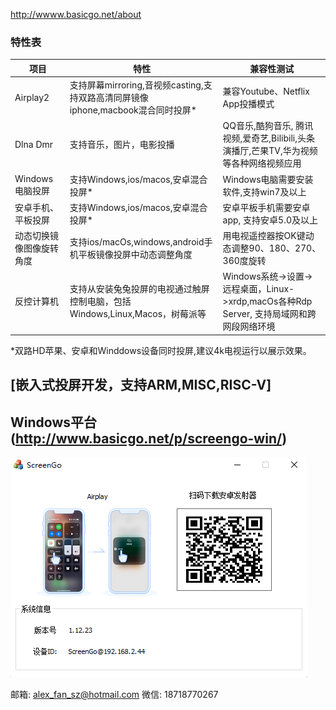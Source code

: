 http://wwww.basicgo.net/about
### 特性表
  项目  | 特性| 兼容性测试
  --------|------|------
  Airplay2  | 支持屏幕mirroring,音视频casting,支持双路高清同屏镜像iphone,macbook混合同时投屏*| 兼容Youtube、Netflix App投播模式
  Dlna Dmr | 支持音乐，图片，电影投播 | QQ音乐,酷狗音乐, 腾讯视频,爱奇艺,Bilibili,头条演播厅,芒果TV,华为视频等各种网络视频应用
  Windows电脑投屏 | 支持Windows,ios/macos,安卓混合投屏* | Windows电脑需要安装软件,支持win7及以上
  安卓手机、平板投屏 | 支持Windows,ios/macos,安卓混合投屏* | 安卓平板手机需要安卓app, 支持安卓5.0及以上
  动态切换镜像图像旋转角度 | 支持ios/macOs,windows,android手机平板镜像投屏中动态调整角度 | 用电视遥控器按OK键动态调整90、180、270、360度旋转
  反控计算机 | 支持从安装兔兔投屏的电视通过触屏控制电脑，包括Windows,Linux,Macos，树莓派等 | Windows系统->设置->远程桌面，Linux->xrdp,macOs各种Rdp Server, 支持局域网和跨网段网络环境
<!--more-->
*双路HD苹果、安卓和Winddows设备同时投屏,建议4k电视运行以展示效果。

## [嵌入式投屏开发，支持ARM,MISC,RISC-V]
## Windows平台(http://www.basicgo.net/p/screengo-win/)
![image](win_reciever.png)

邮箱: alex_fan_sz@hotmail.com
微信: 18718770267

